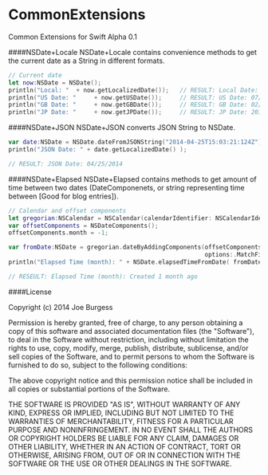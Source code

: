 CommonExtensions
================

Common Extensions for Swift Alpha 0.1

####NSDate+Locale
NSDate+Locale contains convenience methods to get the current date as a String in different formats.
```swift
// Current date
let now:NSDate = NSDate();
println("Local: "  + now.getLocalizedDate());   // RESULT: Local Date: 07/02/2014
println("US Date: "     + now.getUSDate());     // RESULT: US Date: 07/02/2014
println("GB Date: "     + now.getGBDate());     // RESULT: GB Date: 02/07/2014
println("JP Date: "     + now.getJPDate());     // RESULT: JP Date: 2014/07/02
```

####NSDate+JSON
NSDate+JSON converts JSON String to NSDate.
```swift
var date:NSDate = NSDate.dateFromJSONString("2014-04-25T15:03:21:124Z");
println("JSON Date: " + date.getLocalizedDate() );

// RESULT: JSON Date: 04/25/2014
```

####NSDate+Elapsed
NSDate+Elapsed contains methods to get amount of time between two dates (DateComponenets, or string representing time between [Good for blog entries]).
```swift
// Calendar and offset components
let gregorian:NSCalendar = NSCalendar(calendarIdentifier: NSCalendarIdentifierGregorian);
var offsetComponents = NSDateComponents();
offsetComponents.month = -1;

var fromDate:NSDate = gregorian.dateByAddingComponents(offsetComponents, toDate:now,
                                                       options:.MatchFirst);
println("Elapsed Time (month): " + NSDate.elapsedTimeFromDate( fromDate, toDate:now ));

// RESEULT: Elapsed Time (month): Created 1 month ago
```

####License

Copyright (c) 2014 Joe Burgess

Permission is hereby granted, free of charge, to any person obtaining a copy
of this software and associated documentation files (the "Software"), to deal
in the Software without restriction, including without limitation the rights
to use, copy, modify, merge, publish, distribute, sublicense, and/or sell
copies of the Software, and to permit persons to whom the Software is
furnished to do so, subject to the following conditions:

The above copyright notice and this permission notice shall be included in
all copies or substantial portions of the Software.

THE SOFTWARE IS PROVIDED "AS IS", WITHOUT WARRANTY OF ANY KIND, EXPRESS OR
IMPLIED, INCLUDING BUT NOT LIMITED TO THE WARRANTIES OF MERCHANTABILITY,
FITNESS FOR A PARTICULAR PURPOSE AND NONINFRINGEMENT. IN NO EVENT SHALL THE
AUTHORS OR COPYRIGHT HOLDERS BE LIABLE FOR ANY CLAIM, DAMAGES OR OTHER
LIABILITY, WHETHER IN AN ACTION OF CONTRACT, TORT OR OTHERWISE, ARISING FROM,
OUT OF OR IN CONNECTION WITH THE SOFTWARE OR THE USE OR OTHER DEALINGS IN
THE SOFTWARE.
